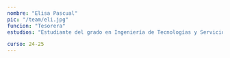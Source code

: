 ```yaml
---
nombre: "Elisa Pascual"
pic: "/team/eli.jpg"
funcion: "Tesorera"
estudios: "Estudiante del grado en Ingeniería de Tecnologías y Servicios de Telecomunicación"

curso: 24-25
---
```

